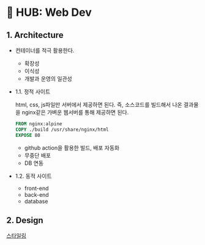 # 󰏢 HUB: Web Dev


## 1. Architecture

- 컨테이너를 적극 활용한다.
  - 확장성
  - 이식성
  - 개발과 운영의 일관성

- 1.1. 정적 사이트

  html, css, js파일만 서버에서 제공하면 된다. 즉, 소스코드를 빌드해서 나온 결과물을 nginx같은 가벼운
  웹서버를 통해 제공하면 된다.

  ```dockerfile
  FROM nginx:alpine
  COPY ./build /usr/share/nginx/html
  EXPOSE 80
  ```

  - github action을 활용한 빌드, 배포 자동화
  - 무중단 배포
  - DB 연동

- 1.2. 동적 사이트

  - front-end
  - back-end
  - database

## 2. Design

[스타일링](/workflows/web_dev/style)
